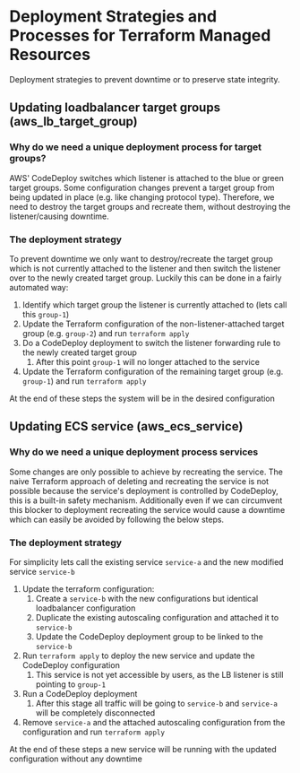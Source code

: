 # Deployment Strategies and Processes for Terraform Managed Resources

Deployment strategies to prevent downtime or to preserve state integrity.

## Updating loadbalancer target groups (aws_lb_target_group)
### Why do we need a unique deployment process for target groups?

AWS' CodeDeploy switches which listener is attached to the blue or green target groups. Some configuration changes
prevent a target group from being updated in place (e.g. like changing protocol type). Therefore, we need to destroy the
target groups and recreate them, without destroying the listener/causing downtime. 

### The deployment strategy

To prevent downtime we only want to destroy/recreate the target group which is not currently attached to the listener and
then switch the listener over to the newly created target group. Luckily this can be done in a fairly automated way:
1. Identify which target group the listener is currently attached to (lets call this `group-1`)
2. Update the Terraform configuration of the non-listener-attached target group (e.g. `group-2`) and run `terraform apply`
3. Do a CodeDeploy deployment to switch the listener forwarding rule to the newly created target group
   1. After this point `group-1` will no longer attached to the service
4. Update the Terraform configuration of the remaining target group (e.g. `group-1`) and run `terraform apply`

At the end of these steps the system will be in the desired configuration 

## Updating ECS service (aws_ecs_service)
### Why do we need a unique deployment process services

Some changes are only possible to achieve by recreating the service. The naive Terraform approach of deleting and
recreating the service is not possible because the service's deployment is controlled by CodeDeploy, this is a built-in
safety mechanism. Additionally even if we can circumvent this blocker to deployment recreating the service would
cause a downtime which can easily be avoided by following the below steps.

### The deployment strategy

For simplicity lets call the existing service `service-a` and the new modified service `service-b`
1. Update the terraform configuration:
   1. Create a `service-b` with the new configurations but identical loadbalancer configuration
   2. Duplicate the existing autoscaling configuration and attached it to `service-b`
   3. Update the CodeDeploy deployment group to be linked to the `service-b`
2. Run `terraform apply` to deploy the new service and update the CodeDeploy configuration
   1. This service is not yet accessible by users, as the LB listener is still pointing to `group-1` 
3. Run a CodeDeploy deployment
   1. After this stage all traffic will be going to `service-b` and `service-a` will be completely disconnected
4. Remove `service-a` and the attached autoscaling configuration from the configuration and run `terraform apply`

At the end of these steps a new service will be running with the updated configuration without any downtime